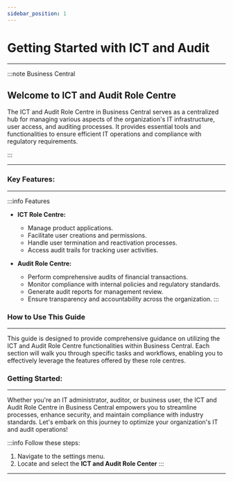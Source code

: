 ```yaml
---
sidebar_position: 1
---
```


# Getting Started with ICT and Audit 
---

:::note Business Central
<div class="container">
    <div class="custom-note">
        <h2 class="procurement-intro-heading">Welcome to ICT and Audit Role Centre</h2>
    <p>The ICT and Audit Role Centre in Business Central serves as a centralized hub for managing various aspects of the organization's IT infrastructure, user access, and auditing processes. It provides essential tools and functionalities to ensure efficient IT operations and compliance with regulatory requirements.</p>
    </div>
</div>
:::

---

### Key Features:
---

:::info Features
- **ICT Role Centre:**
  - Manage product applications.
  - Facilitate user creations and permissions.
  - Handle user termination and reactivation processes.
  - Access audit trails for tracking user activities.

- **Audit Role Centre:**
  - Perform comprehensive audits of financial transactions.
  - Monitor compliance with internal policies and regulatory standards.
  - Generate audit reports for management review.
  - Ensure transparency and accountability across the organization.
:::

### How to Use This Guide
---

This guide is designed to provide comprehensive guidance on utilizing the ICT and Audit Role Centre functionalities within Business Central. Each section will walk you through specific tasks and workflows, enabling you to effectively leverage the features offered by these role centres.

### Getting Started:
---
Whether you're an IT administrator, auditor, or business user, the ICT and Audit Role Centre in Business Central empowers you to streamline processes, enhance security, and maintain compliance with industry standards. Let's embark on this journey to optimize your organization's IT and audit operations!

:::info Follow these steps:
1. Navigate to the settings menu.
2. Locate and select the **ICT and Audit Role Center**
:::

---
